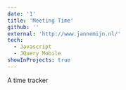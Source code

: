 ```yaml
---
date: '1'
title: 'Meeting Time'
github: ''
external: 'http://www.jannemijn.nl/'
tech:
  - Javascript
  - JQuery Mobile
showInProjects: true
---
```


A time tracker

